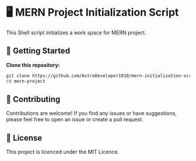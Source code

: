 # 🖥️ MERN Project Initialization Script

This Shell script initializes a work space for MERN project.

## 🚀 Getting Started

**Clone this repository:**
```sh
git clone https://github.com/AstroDeveloper1010/mern-initialization-script.git
cd mern-project
```

## 📝 Contributing

Contributions are welcome! If you find any issues or have suggestions, please feel free to open an issue or create a pull request.

## 📃 License

This project is licenced under the MIT Licence.
